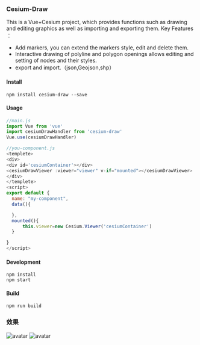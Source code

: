 ### Cesium-Draw
This is a Vue+Cesium project, which provides functions such as drawing and editing graphics as well as importing and exporting them.
Key Features ：
- Add markers, you can extend the markers style, edit and delete them.
- Interactive drawing of polyline and polygon openings allows editing and setting of nodes and their styles.
- export and import.（json,Geojson,shp）

#### Install
```
npm install cesium-draw --save
```
#### Usage
```js
//main.js
import Vue from 'vue'
import cesiumDrawHandler from 'cesium-draw'
Vue.use(cesiumDrawHandler)
```
```js
//you-component.js
<templete>
<div>
<div id='cesiumContainer'></div>
<cesiumDrawViewer :viewer="viewer" v-if="mounted"></cesiumDrawViewer>
</div>
</templete>
<script>
export default {
  name: "my-component",
  data(){

  },
  mounted(){
      this.viewer=new Cesium.Viewer('cesiumContainer')
  }

}
</script>
```
#### Development
```
npm install
npm start
```
#### Build
```
npm run build
```

### 效果
![avatar](https://img-blog.csdnimg.cn/20190524155136375.gif)
![avatar](https://img-blog.csdnimg.cn/20190524155207442.gif)
